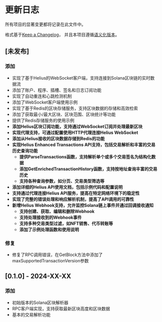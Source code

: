 # 更新日志

所有项目的显著变更都将记录在此文件中。

格式基于[Keep a Changelog](https://keepachangelog.com/zh-CN/1.0.0/)，
并且本项目遵循[语义化版本](https://semver.org/lang/zh-CN/)。

## [未发布]

### 添加
- 实现了基于Helius的WebSocket客户端，支持连接到Solana区块链的实时数据流
- 添加了账户、程序、插槽、签名和日志订阅功能
- 实现了自动重连和心跳检测机制
- 添加了WebSocket客户端使用示例
- 实现了基于Redis的区块存储服务，支持区块数据的存储和高效检索
- 添加了获取最小/最大区块、区块范围、区块统计等功能
- 提供了Redis存储服务的使用示例
- **添加Helius区块订阅功能，支持通过WebSocket订阅并处理最新区块**
- **实现代理支持，可通过配置使用HTTP代理连接Helius WebSocket**
- **添加从Helius接收的区块数据存储到Redis的功能**
- **实现Helius Enhanced Transactions API支持，包括交易解析和丰富的交易历史查询功能**
  - **提供ParseTransactions函数，支持解析单个或多个交易签名为结构化数据**
  - **添加GetEnrichedTransactionHistory函数，支持按地址查询丰富的交易历史**
  - **支持各种查询参数，如分页、交易类型筛选等**
- **添加详细的Helius API使用文档，包括示例代码和配置说明**
- **支持通过代理连接Helius API服务，提高在特定网络环境下的稳定性**
- **实现了完整的错误处理和响应解析机制，提高了API调用的可靠性**
- **新增Helius Webhook支持，允许监控Solana链上事件并通过回调接收通知**
  - **支持创建、获取、编辑和删除Webhook**
  - **支持处理接收到的Webhook事件**
  - **支持多种交易类型过滤，如NFT销售、代币转账等**
  - **添加了示例处理函数和使用说明**

### 修复
- 修复了RPC调用错误，在GetBlock方法中添加了maxSupportedTransactionVersion参数

## [0.1.0] - 2024-XX-XX

### 添加
- 初始版本的Solana区块解析器
- RPC客户端实现，支持获取最新区块高度和区块数据
- 基本的交易解析功能 